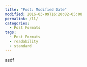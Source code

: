 ```yaml
---
title: "Post: Modified Date"
modified: 2016-03-09T16:20:02-05:00
permalink: /ll/
categories:
  - Post Formats
tags:
  - Post Formats
  - readability
  - standard
---
```


asdf
